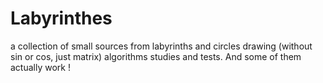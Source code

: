 # Labyrinthes

a collection of small sources from labyrinths and circles drawing (without sin or cos, just matrix) algorithms studies and tests. And some of them actually work !
